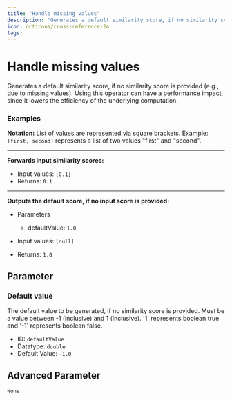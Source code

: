 ```yaml
---
title: "Handle missing values"
description: "Generates a default similarity score, if no similarity score is provided (e.g., due to missing values). Using this operator can have a performance impact, since it lowers the efficiency of the underlying computation."
icon: octicons/cross-reference-24
tags: 
---
```

# Handle missing values
<!-- This file was generated - DO NOT CHANGE IT MANUALLY -->



Generates a default similarity score, if no similarity score is provided (e.g., due to missing values). Using this operator can have a performance impact, since it lowers the efficiency of the underlying computation.

### Examples

**Notation:** List of values are represented via square brackets. Example: `[first, second]` represents a list of two values "first" and "second".

---
**Forwards input similarity scores:**

* Input values: `[0.1]`
* Returns: `0.1`


---
**Outputs the default score, if no input score is provided:**

* Parameters
    * defaultValue: `1.0`

* Input values: `[null]`
* Returns: `1.0`




## Parameter

### Default value

The default value to be generated, if no similarity score is provided. Must be a value between -1 (inclusive) and 1 (inclusive). '1' represents boolean true and '-1' represents boolean false.

- ID: `defaultValue`
- Datatype: `double`
- Default Value: `-1.0`





## Advanced Parameter

`None`